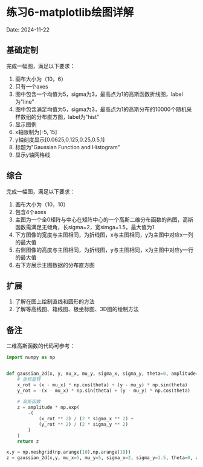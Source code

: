 # 练习6-matplotlib绘图详解

Date: 2024-11-22

## 基础定制

完成一幅图，满足以下要求：

1. 画布大小为（10，6）
2. 只有一个axes
3. 图中包含一个均值为5，sigma为3，最高点为1的高斯函数折线图，label为"line"
4. 图中包含满足均值为5，sigma为3，最高点为1的高斯分布的10000个随机采样数组的分布直方图，label为"hist"
5. 显示图例
6. x轴限制为[-5, 15]
7. y轴刻度显示[0.0625,0.125,0.25,0.5,1]
8. 标题为"Gaussian Function and Histogram"
9. 显示y轴网格线

## 综合

完成一幅图，满足以下要求：

1. 画布大小为（10，10）
2. 包含4个axes
3. 主图为一个全0矩阵与中心在矩阵中心的一个高斯二维分布函数的热图，高斯函数需满足无倾角，长sigma=2，宽simga=1.5，最大值为1
4. 下方图像的宽度与主图相同，为折线图，x与主图相同，y为主图中对应x一列的最大值
5. 右侧图像的高度与主图相同，为折线图，y与主图相同，x为主图中对应y一行的最大值
6. 右下方展示主图数据的分布直方图

## 扩展

1. 了解在图上绘制直线和圆形的方法
2. 了解等高线图、箱线图、极坐标图、3D图的绘制方法

## 备注

二维高斯函数的代码可参考：

```python
import numpy as np


def gaussian_2d(x, y, mu_x, mu_y, sigma_x, sigma_y, theta=0, amplitude=1):
    # 坐标旋转
    x_rot = (x - mu_x) * np.cos(theta) + (y - mu_y) * np.sin(theta)
    y_rot = -(x - mu_x) * np.sin(theta) + (y - mu_y) * np.cos(theta)
    
    # 高斯函数
    z = amplitude * np.exp(
        -(
            (x_rot ** 2) / (2 * sigma_x ** 2) + 
            (y_rot ** 2) / (2 * sigma_y ** 2)
        )
    )
    return z

x,y = np.meshgrid(np.arange(10),np.arange(10))
z = gaussian_2d(x,y, mu_x=5, mu_y=5, sigma_x=2, sigma_y=1.5, theta=0, amplitude=1)
```
